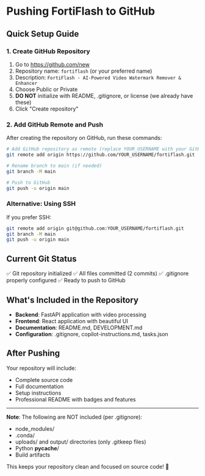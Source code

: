 # Pushing FortiFlash to GitHub

## Quick Setup Guide

### 1. Create GitHub Repository
1. Go to https://github.com/new
2. Repository name: `fortiflash` (or your preferred name)
3. Description: `FortiFlash - AI-Powered Video Watermark Remover & Enhancer`
4. Choose Public or Private
5. **DO NOT** initialize with README, .gitignore, or license (we already have these)
6. Click "Create repository"

### 2. Add GitHub Remote and Push

After creating the repository on GitHub, run these commands:

```bash
# Add GitHub repository as remote (replace YOUR_USERNAME with your GitHub username)
git remote add origin https://github.com/YOUR_USERNAME/fortiflash.git

# Rename branch to main (if needed)
git branch -M main

# Push to GitHub
git push -u origin main
```

### Alternative: Using SSH
If you prefer SSH:
```bash
git remote add origin git@github.com:YOUR_USERNAME/fortiflash.git
git branch -M main
git push -u origin main
```

## Current Git Status

✅ Git repository initialized
✅ All files committed (2 commits)
✅ .gitignore properly configured
✅ Ready to push to GitHub

## What's Included in the Repository

- **Backend**: FastAPI application with video processing
- **Frontend**: React application with beautiful UI
- **Documentation**: README.md, DEVELOPMENT.md
- **Configuration**: .gitignore, copilot-instructions.md, tasks.json

## After Pushing

Your repository will include:
- Complete source code
- Full documentation
- Setup instructions
- Professional README with badges and features

---

**Note**: The following are NOT included (per .gitignore):
- node_modules/
- .conda/
- uploads/ and output/ directories (only .gitkeep files)
- Python __pycache__/
- Build artifacts

This keeps your repository clean and focused on source code! 🎉

